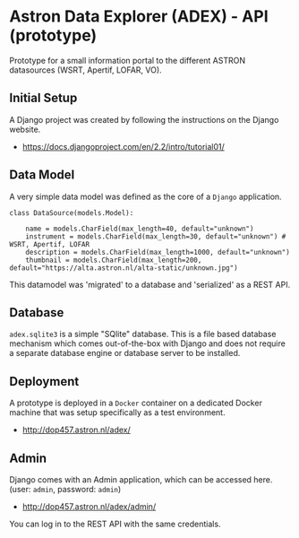 # Astron Data Explorer (ADEX) - API (prototype)

Prototype for a small information portal to the different ASTRON datasources (WSRT, Apertif, LOFAR, VO).

## Initial Setup
A Django project was created by following the instructions on the Django website.
* https://docs.djangoproject.com/en/2.2/intro/tutorial01/

## Data Model

A very simple data model was defined as the core of a `Django` application.

```
class DataSource(models.Model):

    name = models.CharField(max_length=40, default="unknown")
    instrument = models.CharField(max_length=30, default="unknown") # WSRT, Apertif, LOFAR
    description = models.CharField(max_length=1000, default="unknown")
    thumbnail = models.CharField(max_length=200, default="https://alta.astron.nl/alta-static/unknown.jpg")

```

This datamodel was 'migrated' to a database and 'serialized' as a REST API.

## Database
`adex.sqlite3` is a simple "SQlite" database. This is a file based database mechanism which comes out-of-the-box with 
Django and does not require a separate database engine or database server to be installed.

## Deployment
A prototype is deployed in a `Docker` container on a dedicated Docker machine that was setup specifically as a 
test environment.

* http://dop457.astron.nl/adex/

## Admin
Django comes with an Admin application, which can be accessed here. (user: `admin`, password: `admin`)
* http://dop457.astron.nl/adex/admin/

You can log in to the REST API with the same credentials.

